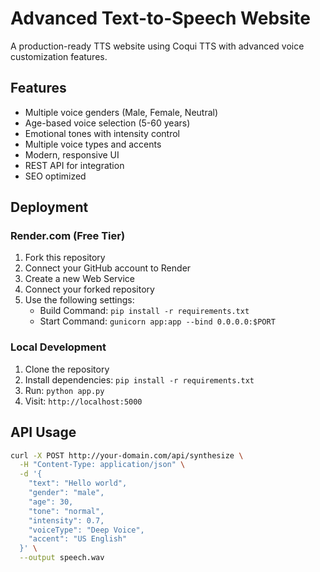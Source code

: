 # Advanced Text-to-Speech Website

A production-ready TTS website using Coqui TTS with advanced voice customization features.

## Features

- Multiple voice genders (Male, Female, Neutral)
- Age-based voice selection (5-60 years)
- Emotional tones with intensity control
- Multiple voice types and accents
- Modern, responsive UI
- REST API for integration
- SEO optimized

## Deployment

### Render.com (Free Tier)

1. Fork this repository
2. Connect your GitHub account to Render
3. Create a new Web Service
4. Connect your forked repository
5. Use the following settings:
   - Build Command: `pip install -r requirements.txt`
   - Start Command: `gunicorn app:app --bind 0.0.0.0:$PORT`

### Local Development

1. Clone the repository
2. Install dependencies: `pip install -r requirements.txt`
3. Run: `python app.py`
4. Visit: `http://localhost:5000`

## API Usage

```bash
curl -X POST http://your-domain.com/api/synthesize \
  -H "Content-Type: application/json" \
  -d '{
    "text": "Hello world",
    "gender": "male",
    "age": 30,
    "tone": "normal",
    "intensity": 0.7,
    "voiceType": "Deep Voice",
    "accent": "US English"
  }' \
  --output speech.wav

